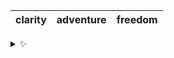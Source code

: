 | clarity | adventure | freedom |
| :-----: | :-------: | :-----: |

<details>
  <summary>✨</summary>
  These words are chosen at random each day. New words will appear here tomorrow morning.
</details>